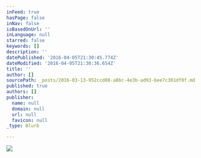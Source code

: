 ```yaml
---
inFeed: true
hasPage: false
inNav: false
isBasedOnUrl: ''
inLanguage: null
starred: false
keywords: []
description: ''
datePublished: '2016-04-05T21:30:45.774Z'
dateModified: '2016-04-05T21:30:36.654Z'
title: ''
author: []
sourcePath: _posts/2016-03-13-952ccd08-a8bc-4e3b-ad93-bee7c301df0f.md
published: true
authors: []
publisher:
  name: null
  domain: null
  url: null
  favicon: null
_type: Blurb

---
```

![](https://s3-us-west-2.amazonaws.com/the-grid-img/p/4733de1034f4abe9c9f5b8fe4605b156f9705675.jpg)